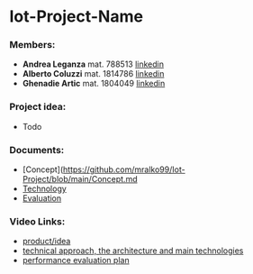 # Iot-Project-Name

### Members:
* **Andrea Leganza** mat. 788513 [linkedin](https://www.linkedin.com/in/andrealeganza)
* **Alberto Coluzzi** mat. 1814786 [linkedin](https://www.linkedin.com/in/alberto-coluzzi-5453ba124/) 
* **Ghenadie Artic** mat. 1804049 [linkedin](https://www.linkedin.com/in/ghenadie-artic-1b42401a6/) 

### Project idea:
* Todo

### Documents:
* [Concept](https://github.com/mralko99/Iot-Project/blob/main/Concept.md
* [Technology](https://github.com/mralko99/Iot-Project/blob/main/Technology.md)
* [Evaluation](https://github.com/mralko99/Iot-Project/blob/main/Evaluation.md)

### Video Links:

* [product/idea](https://www.youtube.com/) 
* [technical approach, the architecture and main technologies](https://www.youtube.com/)
* [performance evaluation plan](https://www.youtube.com/)
